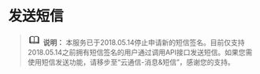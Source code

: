# 发送短信<a name="smn_ug_74000"></a>

>![](public_sys-resources/icon-note.gif) **说明：** 
>本服务已于2018.05.14停止申请新的短信签名。目前仅支持2018.05.14之前拥有短信签名的用户通过调用API接口发送短信。如果您需使用短信发送功能，请移步至“云通信-消息&短信”，感谢您的支持。

